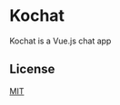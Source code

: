 # Kochat

Kochat is a Vue.js chat app



## License
[MIT](https://choosealicense.com/licenses/mit/)
